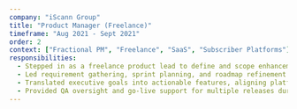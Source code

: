 ```yaml
---
company: "iScann Group"
title: "Product Manager (Freelance)"
timeframe: "Aug 2021 - Sept 2021"
order: 2
context: ["Fractional PM", "Freelance", "SaaS", "Subscriber Platforms"]
responsibilities:
  - Stepped in as a freelance product lead to define and scope enhancements to a subscriber-based SaaS platform used in the security sector.
  - Led requirement gathering, sprint planning, and roadmap refinement during a period of rapid iteration and tight delivery timelines.
  - Translated executive goals into actionable features, aligning platform changes with monetization and user retention priorities.
  - Provided QA oversight and go-live support for multiple releases during the engagement window.
---
```

